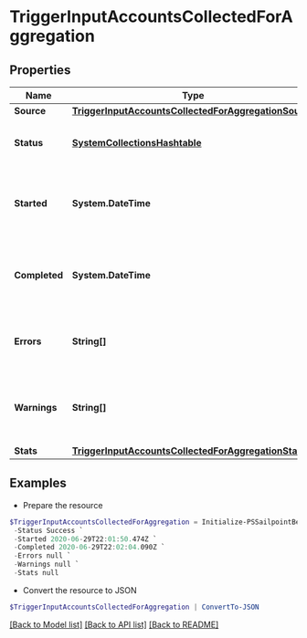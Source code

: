 # TriggerInputAccountsCollectedForAggregation
## Properties

Name | Type | Description | Notes
------------ | ------------- | ------------- | -------------
**Source** | [**TriggerInputAccountsCollectedForAggregationSource**](TriggerInputAccountsCollectedForAggregationSource.md) |  | 
**Status** | [**SystemCollectionsHashtable**](.md) | The overall status of the collection. | 
**Started** | **System.DateTime** | The date and time when the account collection started. | 
**Completed** | **System.DateTime** | The date and time when the account collection finished. | 
**Errors** | **String[]** | A list of errors that occurred during the collection. | 
**Warnings** | **String[]** | A list of warnings that occurred during the collection. | 
**Stats** | [**TriggerInputAccountsCollectedForAggregationStats**](TriggerInputAccountsCollectedForAggregationStats.md) |  | 

## Examples

- Prepare the resource
```powershell
$TriggerInputAccountsCollectedForAggregation = Initialize-PSSailpointBetaTriggerInputAccountsCollectedForAggregation  -Source null `
 -Status Success `
 -Started 2020-06-29T22:01:50.474Z `
 -Completed 2020-06-29T22:02:04.090Z `
 -Errors null `
 -Warnings null `
 -Stats null
```

- Convert the resource to JSON
```powershell
$TriggerInputAccountsCollectedForAggregation | ConvertTo-JSON
```

[[Back to Model list]](../README.md#documentation-for-models) [[Back to API list]](../README.md#documentation-for-api-endpoints) [[Back to README]](../README.md)

